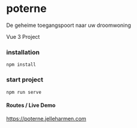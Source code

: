 # poterne
De geheime toegangspoort naar uw droomwoning

Vue 3 Project

### installation 
`npm install`

### start project
`npm run serve`

#### Routes / Live Demo 
https://poterne.jelleharmen.com
